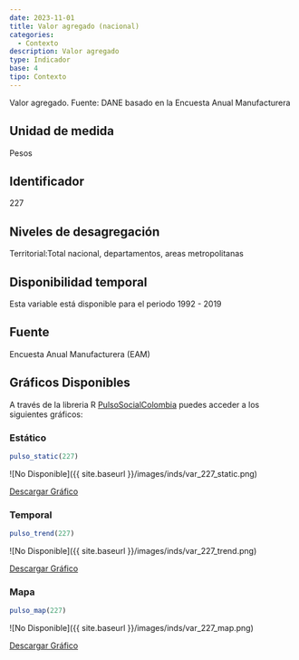 ```yaml
---
date: 2023-11-01
title: Valor agregado (nacional)
categories:
  - Contexto
description: Valor agregado
type: Indicador
base: 4
tipo: Contexto
--- 
```


Valor agregado.
Fuente: DANE basado en la Encuesta Anual Manufacturera

## Unidad de medida
Pesos

## Identificador
227

## Niveles de desagregación
Territorial:Total nacional, departamentos, areas metropolitanas

## Disponibilidad temporal
Esta variable está disponible para el periodo 1992 - 2019

## Fuente
Encuesta Anual Manufacturera (EAM)

## Gráficos Disponibles

A través de la libreria R [PulsoSocialColombia](https://github.com/pulsosocialcolombia/PulsoSocialColombia) puedes acceder a los siguientes gráficos:

### Estático

``` R
pulso_static(227)
```

![No Disponible]({{ site.baseurl }}/images/inds/var_227_static.png)

<a href='{{ site.baseurl }}/images/inds/var_227_static.png'>Descargar Gráfico</a>

### Temporal

``` R
pulso_trend(227)
```

![No Disponible]({{ site.baseurl }}/images/inds/var_227_trend.png)

<a href='{{ site.baseurl }}/images/inds/var_227_trend.png'>Descargar Gráfico</a>

### Mapa

``` R
pulso_map(227)
```

![No Disponible]({{ site.baseurl }}/images/inds/var_227_map.png)

<a href='{{ site.baseurl }}/images/inds/var_227_map.png'>Descargar Gráfico</a>